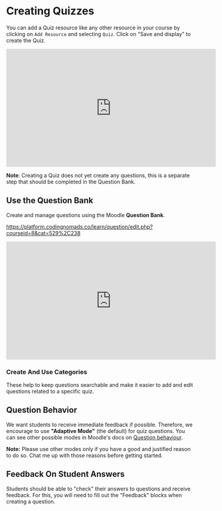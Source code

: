 # Creating Quizzes

You can add a Quiz resource like any other resource in your course by clicking on `Add Resource` and selecting `Quiz`. Click on "Save and display" to create the Quiz.

<iframe width="560" height="315" src="https://www.youtube.com/embed/n3mC2rgdLQs" frameborder="0" allow="accelerometer; autoplay; encrypted-media; gyroscope; picture-in-picture" allowfullscreen></iframe>

**Note**: Creating a Quiz does not yet create any questions, this is a separate step that should be completed in the Question Bank.

## Use the Question Bank

Create and manage questions using the Moodle **Question Bank**.

<https://platform.codingnomads.co/learn/question/edit.php?courseid=8&cat=529%2C238>

<iframe width="560" height="315" src="https://www.youtube.com/embed/XrOGYIu5O34" frameborder="0" allow="accelerometer; autoplay; encrypted-media; gyroscope; picture-in-picture" allowfullscreen></iframe>

### Create And Use Categories

These help to keep questions searchable and make it easier to add and edit questions related to a specific quiz.

## Question Behavior

We want students to receive immediate feedback if possible. Therefore, we encourage to use **"Adaptive Mode"** (the default) for quiz questions. You can see other possible modes in Moodle's docs on [Question behaviour](https://docs.moodle.org/37/en/Question_behaviours).

**Note:** Please use other modes only if you have a good and justified reason to do so. Chat me up with those reasons before getting started.

## Feedback On Student Answers

Students should be able to "check" their answers to questions and receive feedback. For this, you will need to fill out the "Feedback" blocks when creating a question.